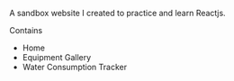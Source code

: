 A sandbox website I created to practice and learn Reactjs.

Contains
- Home
- Equipment Gallery
- Water Consumption Tracker
